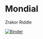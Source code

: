 # Mondial
Zrakor Riddle

[![Binder](https://mybinder.org/badge_logo.svg)](https://mybinder.org/v2/gh/IstraResearch/Mondial/HEAD?urlpath=https%3A%2F%2Fgithub.com%2FIstraResearch%2FMondial%2Fblob%2Fmain%2Fmondial-v2-20221130.ipynb)
